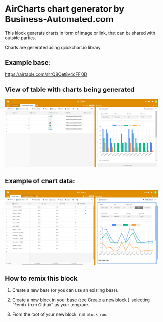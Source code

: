 # AirCharts chart generator by Business-Automated.com

This block generats charts in form of image or link, that can be shared with outside parties. 

Charts are generated using quickchart.io library.

## Example base:

https://airtable.com/shrQ8Oet8v4cFFj0D


## View of table with charts being generated
![link](media/Generated%20charts.JPG)

## Example of chart data:
![link](media/Chart%20data.JPG)

## How to remix this block

1. Create a new base (or you can use an existing base).

2. Create a new block in your base (see [Create a new block](https://airtable.com/developers/blocks/guides/hello-world-tutorial#create-a-new-block) ),
   selecting "Remix from Github" as your template.

3. From the root of your new block, run `block run`.
